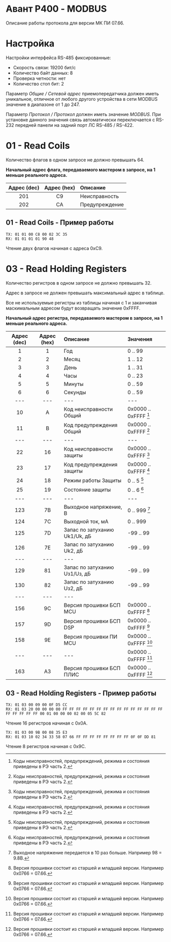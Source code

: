 Авант Р400 - MODBUS 
===================

Описание работы протокола для версии МК ПИ 07.66.


# Настройка

Настройки интерфейса RS-485 фиксированные:
- Скорость связи: 19200 бит/с
- Количество байт данных: 8
- Проверка четности: нет
- Количество стоп бит: 2

Параметр *Общие / Сетевой адрес* приемопередатчика должен иметь уникальное, отличное от любого другого устройства в сети MODBUS значение в диапазоне от 1 до 247.

Параметр *Протокол / Протокол* должен иметь значение *MODBUS*. При установке данного значения связь автоматически переключается с RS-232 передней панели на задний порт ЛС RS-485 / RS-422.


# 01 - Read Coils

Количество флагов в одном запросе не должно превышать 64.

**Начальный адрес флага, передаваемого мастером в запросе, на 1 меньше реального адреса.**

| Адрес (dec) | Адрес (hex) | Описание          |
|:-----------:|:-----------:|:------------------|
| 201         | C9          | Неисправность     |
| 202         | CA          | Предупреждение    |


## 01 - Read Coils - Пример работы

```
TX: 01 01 00 C8 00 02 3C 35
RX: 01 01 01 01 90 48
```

Чтение двух флагов начиная с адреса 0xC9.


# 03 - Read Holding Registers

Количество регистров в одном запросе не должно превышать 32.

Адрес в запросе не должен превышать максимальный адрес в таблице.

Все не используемые регистры из таблицы начиная с 1 и заканчивая маскимальным адресом будут возвращать значение 0xFFFF.

**Начальный адрес регистра, передаваемого мастером в запросе, на 1 меньше реального адреса.**

| Адрес (dec) | Адрес (hex) | Описание                      | Значения              |
|:-----------:|:-----------:|:------------------------------|:----------------------|
| 1           | 1           | Год                           | 0 .. 99               |
| 2           | 2           | Месяц                         | 1 .. 12               |
| 3           | 3           | День                          | 1 .. 31               |
| 4           | 4           | Часы                          | 0 .. 23               |
| 5           | 5           | Минуты                        | 0 .. 59               |
| 6           | 6           | Секунды                       | 0 .. 59               |
| ---         | ---         | ---                           | ---                   |
| 10          | A           | Код неисправности Общий       | 0x0000 .. 0xFFFF [^1] |
| 11          | B           | Код предупреждения Общий      | 0x0000 .. 0xFFFF [^1] |
| ---         | ---         | ---                           | ---                   |
| 22          | 16          | Код неисправности защиты      | 0x0000 .. 0xFFFF [^1] |
| 23          | 17          | Код предупреждения защиты     | 0x0000 .. 0xFFFF [^1] |
| 24          | 18          | Режим работы Защиты           | 0 .. 5 [^1]           |
| 25          | 19          | Состояние защиты              | 0 .. 6 [^1]           |
| ---         | ---         | ---                           | ---                   |
| 123         | 7B          | Выходное напряжение, В        | 0 .. 999 [^2]         |
| 124         | 7C          | Выходной ток, мА              | 0 .. 999              |
| 125         | 7D          | Запас по затуханию Uk1/Uk, дБ | -99 .. 99             |
| 126         | 7E          | Запас по затуханию Uk2, дБ    | -99 .. 99             |
| ---         | ---         | ---                           |                       |
| 129         | 81          | Запас по затуханию Uз1/Uз, дБ | -99 .. 99             |
| 130         | 82          | Запас по затуханию Uз2, дБ    | -99 .. 99             |
| ---         | ---         | ---                           |                       |
| 156         | 9C          | Версия прошивки БСП MCU       | 0x0000 .. 0xFFFF [^3] |
| 157         | 9D          | Версия прошивки БСП DSP       | 0x0000 .. 0xFFFF [^3] |
| 158         | 9E          | Версия прошивки ПИ MCU        | 0x0000 .. 0xFFFF [^3] |
| ---         | ---         | ---                           | 0x0000 .. 0xFFFF [^3] |
| 163         | A3          | Версия прошивки БСП ПЛИС      | 0x0000 .. 0xFFFF [^3] |

[^1]: Коды неисправностей, предупреждений, режима и состояния приведены в РЭ часть 2.

[^2]: Выходное напряжение передается в 10 раз больше. Например 98 = 9.8В.

[^3]: Версия прошивки состоит из старшей и младшей версии. Например 0x0766 = 07.66.


## 03 - Read Holding Registers - Пример работы

```
TX: 01 03 00 09 00 0F D5 CC 
RX: 01 03 20 00 00 00 00 FF FF FF FF FF FF FF FF FF FF FF FF FF FF FF FF FF FF FF FF 00 01 00 00 00 02 00 05 5C 82 
```

Чтение 16 регистров начиная с 0x0A.

```
TX: 01 03 00 9B 00 08 35 E3 
RX: 01 03 10 02 34 33 58 07 66 FF FF FF FF FF FF FF FF 0F 0F DD 81
```

Чтение 8 регистров начиная с 0x9С.
